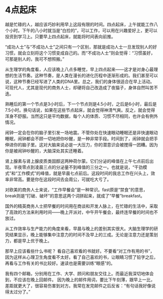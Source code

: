 # 4点起床

越是忙碌的人，越应该巧妙利用早上这段有限的时间。四点起床，上午就能工作八个小时。下午的八小时就当是“白捡的”，可以工作，可以用在兴趣爱好上，更可以投资到学习上。只要早上四点起床，就能将时间表向前推。

“成功人士”与“不成功人士”之间只有一个区别，那就是成功人士一旦发现别人的好习惯，就会立刻将这个习惯变成自己的。而“不成功人士”则会觉得：“习惯虽好，可那是别人的，我可不想照搬。”

从生理学的角度看，人应该晚上八点多睡觉，早上四点起来——这才是对身心最理想的生活节奏。这种节奏，是人类在漫长的进化历程中逐渐形成的。我们甚至可以说，这种节奏巳经写进了人类的DNA里。总之，我们的身体很适合在早上活动。可现代人，尤其是现代的商务人士，却硬将自己改造成了夜猫子，身体自然叫苦不迭。

熟睡后的第一个节点是3小时后，下一个节点则是4.5小时，之后是6小时，最后是7.5小时。换句话说，如果在这些节点起床，就会觉得神清气爽。反之，就会觉得浑身不舒服。当然这只是平均数据，每个人的体质、习惯不尽相同，也许会有例外情况。

闹钟一定会在你的脑子里引发一场地震。不管你处在快速眼动睡眠还是非快速眼动睡眠，闹钟都会不顾一切地把你吵醒，是一种非常手段。时间到了，闹钟就会把手伸进你的脑子里。这对大脑来说必是一大压力，你的潜意识会被搅得一团糟。因为你是被闹钟吵醒的，大脑深处其实还睡着。

肾上腺素与肾上腺皮质类固醇这两种荷尔蒙。它们分泌的峰值在上午七点前后出现。半夜零点到凌晨三点的分泌量不到峰值的三分之一。也就是说，“干劲模式”和“工作模式”的峰值，就是早晨七点前后。这段时间的我总工作在兴头上，效率非常高。要是你在这段时间去会周公，可就吃大亏了。

对欧美的商务人士来说，“工作早餐会”是一种常识。fast原是“禁食”的意思，break则是“打破、破坏”的意思这两个词拼起来，就成了“早餐”breakfast。

国外的精英商务人士把早餐的时间用在商谈和开发人脉上，在忙碌的生活中，采取了高效的方法来利用时间——晚上开派对，中午开午餐会，最终连早餐的时间也不放过。

从工作效率与生产能力的角度来看，早晨与晚上的差别其实很大。大脑生理学的研究结果显示，晚上能够集中注意力的时间不及早上的三成。无论是注意力还是策划力，都是早上优于晚上。

那早上应该看些什么书呢？ 看自己喜欢看的书就好。不要看“对工作有用的书”，因为这样从心理卫生角度看不太好。看了自己喜欢的书，让眼睛习惯了铅字之后，再看与工作有关的书比较好。速读也是需要训练“眼感”的。

我有四个邮箱，分别用在工作、大学、顾问和朋友交往上。而最近我深切地体会到，不应该在晚上回邮件。
因为晚上的邮件用词，要比下午刻薄，跟早上一比，差距就更大了，很容易伤害到对方。我常在发完邮件之后反省：“有句话我好像说得太过分了。”
